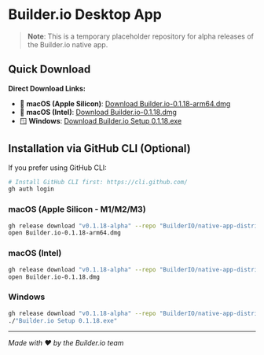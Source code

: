 # Builder.io Desktop App

> **Note**: This is a temporary placeholder repository for alpha releases of the Builder.io native app.

## Quick Download

**Direct Download Links:**
- 🍎 **macOS (Apple Silicon)**: [Download Builder.io-0.1.18-arm64.dmg](https://github.com/BuilderIO/native-app-distribution/releases/download/v0.1.18-alpha/Builder.io-0.1.18-arm64.dmg)
- 🍎 **macOS (Intel)**: [Download Builder.io-0.1.18.dmg](https://github.com/BuilderIO/native-app-distribution/releases/download/v0.1.18-alpha/Builder.io-0.1.18.dmg)  
- 🪟 **Windows**: [Download Builder.io Setup 0.1.18.exe](https://github.com/BuilderIO/native-app-distribution/releases/download/v0.1.18-alpha/Builder.io.Setup.0.1.18.exe)

## Installation via GitHub CLI (Optional)

If you prefer using GitHub CLI:

```bash
# Install GitHub CLI first: https://cli.github.com/
gh auth login
```

### macOS (Apple Silicon - M1/M2/M3)
```bash
gh release download "v0.1.18-alpha" --repo "BuilderIO/native-app-distribution" --pattern "Builder.io-0.1.18-arm64.dmg"
open Builder.io-0.1.18-arm64.dmg
```

### macOS (Intel)
```bash
gh release download "v0.1.18-alpha" --repo "BuilderIO/native-app-distribution" --pattern "Builder.io-0.1.18.dmg"
open Builder.io-0.1.18.dmg
```

### Windows  
```bash
gh release download "v0.1.18-alpha" --repo "BuilderIO/native-app-distribution" --pattern "Builder.io Setup 0.1.18.exe"
./"Builder.io Setup 0.1.18.exe"
```

---

*Made with ❤️ by the Builder.io team*
